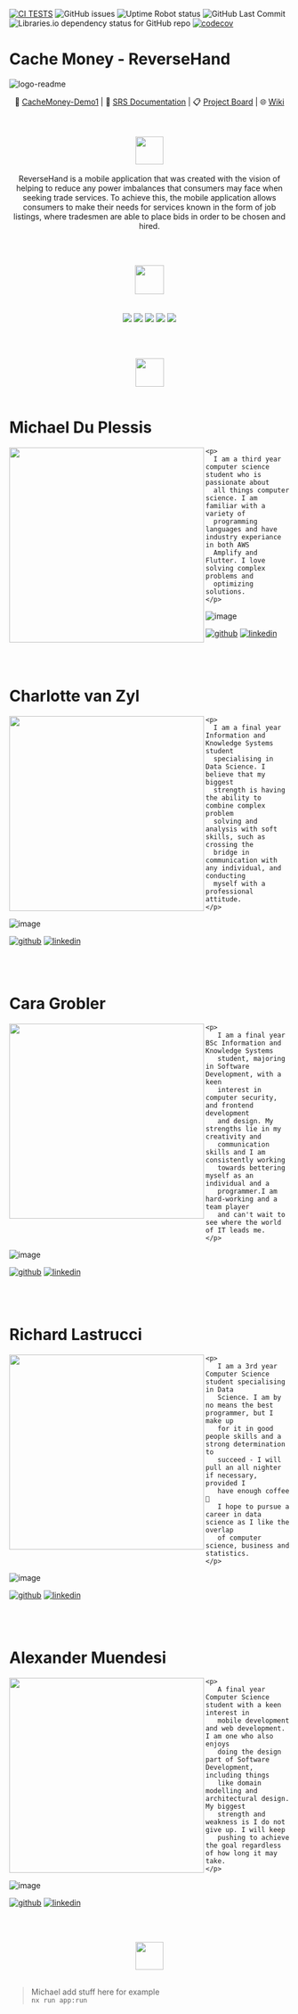 [![CI TESTS](https://github.com/COS301-SE-2022/ReverseHand/actions/workflows/index.yml/badge.svg?branch=develop)](https://github.com/COS301-SE-2022/ReverseHand/actions/workflows/index.yml)
<img alt="GitHub issues" src="https://img.shields.io/github/issues-raw/COS301-SE-2022/ReverseHand">
<img alt="Uptime Robot status" src="https://img.shields.io/uptimerobot/status/m791626457-13b5f7a8e38fff2133205047">
<img alt="GitHub Last Commit" src="https://img.shields.io/github/last-commit/COS301-SE-2022/ReverseHand?color=green&style=flat-square">
<img alt="Libraries.io dependency status for GitHub repo" src="https://img.shields.io/librariesio/github/COS301-SE-2022/ReverseHand">
[![codecov](https://codecov.io/gh/COS301-SE-2022/ReverseHand/branch/develop/graph/badge.svg?token=FP6940JI0D)](https://codecov.io/gh/COS301-SE-2022/ReverseHand)

# Cache Money - ReverseHand
![logo-readme](https://user-images.githubusercontent.com/83949715/168036007-b6e2d8b3-f17b-4f3d-b664-e024118fdf36.png)

  <p align="center">
    🎥
    <a href="">CacheMoney-Demo1</a>
    | 📝
    <a href="https://drive.google.com/file/d/1ILX5ypLe8-h37isFTufcjutl2UPn8uiB/view?usp=sharing">SRS Documentation</a>
    | 📋
    <a href="https://github.com/COS301-SE-2022/ReverseHand/projects/1">Project Board</a>
    | 🌐
    <a href="https://github.com/COS301-SE-2022/ReverseHand/wiki">Wiki</a>
  </p>   <br />   <br />

<div class="img-container" align="center"> 
  <img height="50px" src="https://user-images.githubusercontent.com/83949715/168064805-34d473b7-d845-4740-a9a0-a7a754725a85.png" /> <br/> <br/>
</div>
<div align= "center"> 
ReverseHand is a mobile application that was created with the vision of helping to reduce any power imbalances that consumers may face when seeking trade services. To achieve this, the mobile application allows consumers to make their needs for services known in the form of job listings, where tradesmen are able to place bids in order to be chosen and hired.
</div>

<br/> <br/>

<div class="img-container" align="center"> 
  <img height="52px" src="https://user-images.githubusercontent.com/83949715/168104816-2c4f91a7-7da7-49ca-b210-7d83be12fbbb.png" /> <br/> <br/> <br/>
</div>

<div class="img-container" align="center"> 
   <img src="https://img.shields.io/badge/Dart-0175C2?style=for-the-badge&logo=dart&logoColor=white" />
   <img src="https://img.shields.io/badge/Flutter-02569B?style=for-the-badge&logo=flutter&logoColor=white" />
   <img src="https://img.shields.io/badge/GraphQl-E10098?style=for-the-badge&logo=graphql&logoColor=white" />
   <img src="https://img.shields.io/badge/Amazon_AWS-FF9900?style=for-the-badge&logo=amazonaws&logoColor=white" />
   <img src="https://img.shields.io/badge/Redux-593D88?style=for-the-badge&logo=redux&logoColor=white" />  
</div>

<br/> <br/>


<div class="img-container" align="center"> 
  <img height="51px" src="https://user-images.githubusercontent.com/83949715/168105259-31d067d9-c3d5-4e5b-8e58-17109a453927.png" /> <br/> <br/>
</div>

<div markdown="1">
    <h1>Michael Du Plessis</h1>
    <img align="left" height="350px" src="https://user-images.githubusercontent.com/83949715/168027847-824880cd-cb00-4574-8b0e-aaace03f23bb.png" /> 


    <p>
      I am a third year computer science student who is passionate about
      all things computer science. I am familiar with a variety of
      programming languages and have industry experiance in both AWS
      Amplify and Flutter. I love solving complex problems and
      optimizing solutions.
    </p>
    
![image](https://github-readme-stats.vercel.app/api?username=MichaelDuPlessis&theme=slateorange)
    
[![github](https://img.shields.io/badge/GitHub-100000?style=for-the-badge&logo=github&logoColor=white)](https://github.com/MichaelDuPlessis)
[![linkedin](https://img.shields.io/badge/LinkedIn-0077B5?style=for-the-badge&logo=linkedin&logoColor=whit)](https://www.linkedin.com/in/michael-du-plessis-6a0740239/)
</div> <br/> <br/>

<div markdown="1">
    <h1>Charlotte van Zyl</h1>
    <img align="left" height="350px" src="https://user-images.githubusercontent.com/83949715/168029217-fec38b94-4280-44c1-ac03-fca0c29c1f55.png" /> 

    <p>
      I am a final year Information and Knowledge Systems student
      specialising in Data Science. I believe that my biggest
      strength is having the ability to combine complex problem
      solving and analysis with soft skills, such as crossing the
      bridge in communication with any individual, and conducting
      myself with a professional attitude.
    </p>
    
![image](https://github-readme-stats.vercel.app/api?username=arlo216&theme=slateorange)
    
[![github](https://img.shields.io/badge/GitHub-100000?style=for-the-badge&logo=github&logoColor=white)](https://github.com/arlo216)
[![linkedin](https://img.shields.io/badge/LinkedIn-0077B5?style=for-the-badge&logo=linkedin&logoColor=whit)](https://www.linkedin.com/in/charlotte-van-zyl-19769420a/)
</div> <br/> <br/>

<div markdown="1">
    <h1>Cara Grobler</h1>
    <img align="left" height="350px" src="https://user-images.githubusercontent.com/83949715/168029309-96dff534-e326-49eb-b1d3-12f77b53cd9a.png" /> 

    <p>
       I am a final year BSc Information and Knowledge Systems
       student, majoring in Software Development, with a keen
       interest in computer security, and frontend development
       and design. My strengths lie in my creativity and
       communication skills and I am consistently working
       towards bettering myself as an individual and a
       programmer.I am hard-working and a team player
       and can't wait to see where the world of IT leads me.
    </p>
    
![image](https://github-readme-stats.vercel.app/api?username=caaaramia&theme=slateorange)
    
[![github](https://img.shields.io/badge/GitHub-100000?style=for-the-badge&logo=github&logoColor=white)](https://github.com/caaaramia)
[![linkedin](https://img.shields.io/badge/LinkedIn-0077B5?style=for-the-badge&logo=linkedin&logoColor=whit)](https://www.linkedin.com/in/cara-grobler-984820239/)
</div> <br/> <br/>

<div markdown="1">
    <h1>Richard Lastrucci</h1>
    <img align="left" height="350px" src="https://user-images.githubusercontent.com/83949715/168029371-915564ae-73a0-4026-a47f-f7ec0c9ea688.png" /> 

    <p>
       I am a 3rd year Computer Science student specialising in Data
       Science. I am by no means the best programmer, but I make up
       for it in good people skills and a strong determination to
       succeed - I will pull an all nighter if necessary, provided I
       have enough coffee 🙂 
       I hope to pursue a career in data science as I like the overlap
       of computer science, business and statistics.
    </p>
    
![image](https://github-readme-stats.vercel.app/api?username=lastrucci01&theme=slateorange)
    
[![github](https://img.shields.io/badge/GitHub-100000?style=for-the-badge&logo=github&logoColor=white)](https://github.com/lastrucci01)
[![linkedin](https://img.shields.io/badge/LinkedIn-0077B5?style=for-the-badge&logo=linkedin&logoColor=whit)](https://www.linkedin.com/in/richard-lastrucci-9a63211a3/)
</div> <br/> <br/>

<div markdown="1">
    <h1>Alexander Muendesi</h1>
    <img align="left" height="350px" src="https://user-images.githubusercontent.com/83949715/168029446-a6fc863c-b504-49cc-bb93-2bdebbd4ee0f.png" /> 

    <p>
       A final year Computer Science student with a keen interest in
       mobile development and web development. I am one who also enjoys
       doing the design part of Software Development, including things
       like domain modelling and architectural design. My biggest
       strength and weakness is I do not give up. I will keep
       pushing to achieve the goal regardless of how long it may take.
    </p>
    
![image](https://github-readme-stats.vercel.app/api?username=Alexander-Muendesi&theme=slateorange)
    
[![github](https://img.shields.io/badge/GitHub-100000?style=for-the-badge&logo=github&logoColor=white)](https://github.com/Alexander-Muendesi)
[![linkedin](https://img.shields.io/badge/LinkedIn-0077B5?style=for-the-badge&logo=linkedin&logoColor=whit)](https://www.linkedin.com/in/alexander-muendesi-b8842523a/)
</div>

<br/> <br/>

<div class="img-container" align="center"> 
  <img height="50px" src="https://user-images.githubusercontent.com/83949715/168105328-66046520-4c23-4f75-a8d1-02035aff07e2.png" /> <br/> <br/>
</div>

> Michael add stuff here for example <br/>
`nx run app:run`
